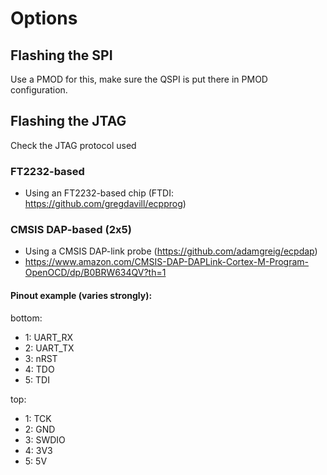 # Options
## Flashing the SPI
Use a PMOD for this, make sure the QSPI is put there in PMOD configuration.



## Flashing the JTAG
Check the JTAG protocol used

### FT2232-based
- Using an FT2232-based chip (FTDI: https://github.com/gregdavill/ecpprog)

### CMSIS DAP-based (2x5)
- Using a CMSIS DAP-link probe (https://github.com/adamgreig/ecpdap)
- https://www.amazon.com/CMSIS-DAP-DAPLink-Cortex-M-Program-OpenOCD/dp/B0BRW634QV?th=1


#### Pinout example (varies strongly):
bottom:
- 1: UART_RX
- 2: UART_TX
- 3: nRST
- 4: TDO
- 5: TDI

top:
- 1: TCK
- 2: GND
- 3: SWDIO
- 4: 3V3
- 5: 5V